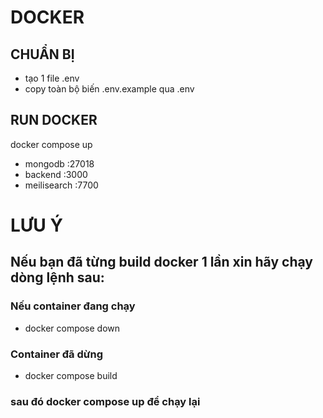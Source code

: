 # DOCKER

## CHUẨN BỊ

- tạo 1 file .env
- copy toàn bộ biến .env.example qua .env

## RUN DOCKER

docker compose up

- mongodb :27018
- backend :3000
- meilisearch :7700

# LƯU Ý

## Nếu bạn đã từng build docker 1 lần xin hãy chạy dòng lệnh sau:

### Nếu container đang chạy

- docker compose down

### Container đã dừng

- docker compose build

### sau đó docker compose up để chạy lại

